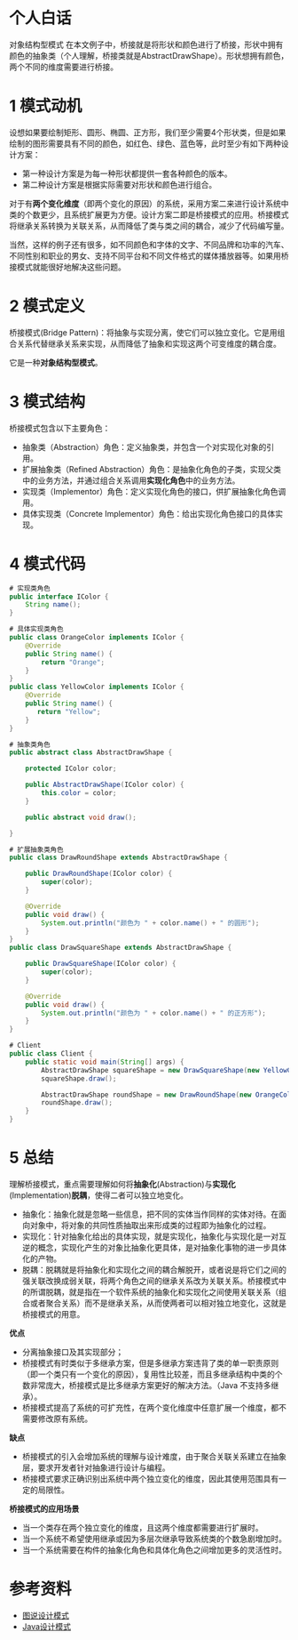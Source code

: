 # 个人白话
对象结构型模式
在本文例子中，桥接就是将形状和颜色进行了桥接，形状中拥有颜色的抽象类（个人理解，桥接类就是AbstractDrawShape）。形状想拥有颜色，两个不同的维度需要进行桥接。

# 1 模式动机
设想如果要绘制矩形、圆形、椭圆、正方形，我们至少需要4个形状类，但是如果绘制的图形需要具有不同的颜色，如红色、绿色、蓝色等，此时至少有如下两种设计方案：

- 第一种设计方案是为每一种形状都提供一套各种颜色的版本。
- 第二种设计方案是根据实际需要对形状和颜色进行组合。

对于有**两个变化维度**（即两个变化的原因）的系统，采用方案二来进行设计系统中类的个数更少，且系统扩展更为方便。设计方案二即是桥接模式的应用。桥接模式将继承关系转换为关联关系，从而降低了类与类之间的耦合，减少了代码编写量。

当然，这样的例子还有很多，如不同颜色和字体的文字、不同品牌和功率的汽车、不同性别和职业的男女、支持不同平台和不同文件格式的媒体播放器等。如果用桥接模式就能很好地解决这些问题。

# 2 模式定义
桥接模式(Bridge Pattern)：将抽象与实现分离，使它们可以独立变化。它是用组合关系代替继承关系来实现，从而降低了抽象和实现这两个可变维度的耦合度。

它是一种**对象结构型模式**。

# 3 模式结构
桥接模式包含以下主要角色：

- 抽象类（Abstraction）角色：定义抽象类，并包含一个对实现化对象的引用。
- 扩展抽象类（Refined Abstraction）角色：是抽象化角色的子类，实现父类中的业务方法，并通过组合关系调用**实现化角色**中的业务方法。
- 实现类（Implementor）角色：定义实现化角色的接口，供扩展抽象化角色调用。
- 具体实现类（Concrete Implementor）角色：给出实现化角色接口的具体实现。

# 4 模式代码
```java
# 实现类角色
public interface IColor {
    String name();
}

# 具体实现类角色
public class OrangeColor implements IColor {
    @Override
    public String name() {
        return "Orange";
    }
}
public class YellowColor implements IColor {
    @Override
    public String name() {
       return "Yellow";
    }
}

# 抽象类角色
public abstract class AbstractDrawShape {

    protected IColor color;

    public AbstractDrawShape(IColor color) {
        this.color = color;
    }

    public abstract void draw();

}

# 扩展抽象类角色
public class DrawRoundShape extends AbstractDrawShape {

    public DrawRoundShape(IColor color) {
        super(color);
    }

    @Override
    public void draw() {
        System.out.println("颜色为 " + color.name() + " 的圆形");
    }
}
public class DrawSquareShape extends AbstractDrawShape {

    public DrawSquareShape(IColor color) {
        super(color);
    }

    @Override
    public void draw() {
        System.out.println("颜色为 " + color.name() + " 的正方形");
    }
}

# Client
public class Client {
    public static void main(String[] args) {
        AbstractDrawShape squareShape = new DrawSquareShape(new YellowColor());
        squareShape.draw();

        AbstractDrawShape roundShape = new DrawRoundShape(new OrangeColor());
        roundShape.draw();
    }
}
```

# 5 总结
理解桥接模式，重点需要理解如何将**抽象化**(Abstraction)与**实现化**(Implementation)**脱耦**，使得二者可以独立地变化。

- 抽象化：抽象化就是忽略一些信息，把不同的实体当作同样的实体对待。在面向对象中，将对象的共同性质抽取出来形成类的过程即为抽象化的过程。
- 实现化：针对抽象化给出的具体实现，就是实现化，抽象化与实现化是一对互逆的概念，实现化产生的对象比抽象化更具体，是对抽象化事物的进一步具体化的产物。
- 脱耦：脱耦就是将抽象化和实现化之间的耦合解脱开，或者说是将它们之间的强关联改换成弱关联，将两个角色之间的继承关系改为关联关系。桥接模式中的所谓脱耦，就是指在一个软件系统的抽象化和实现化之间使用关联关系（组合或者聚合关系）而不是继承关系，从而使两者可以相对独立地变化，这就是桥接模式的用意。

**优点**

- 分离抽象接口及其实现部分；
- 桥接模式有时类似于多继承方案，但是多继承方案违背了类的单一职责原则（即一个类只有一个变化的原因），复用性比较差，而且多继承结构中类的个数非常庞大，桥接模式是比多继承方案更好的解决方法。（Java 不支持多继承）。
- 桥接模式提高了系统的可扩充性，在两个变化维度中任意扩展一个维度，都不需要修改原有系统。

**缺点**

- 桥接模式的引入会增加系统的理解与设计难度，由于聚合关联关系建立在抽象层，要求开发者针对抽象进行设计与编程。
- 桥接模式要求正确识别出系统中两个独立变化的维度，因此其使用范围具有一定的局限性。


**桥接模式的应用场景**

- 当一个类存在两个独立变化的维度，且这两个维度都需要进行扩展时。
- 当一个系统不希望使用继承或因为多层次继承导致系统类的个数急剧增加时。
- 当一个系统需要在构件的抽象化角色和具体化角色之间增加更多的灵活性时。

# 参考资料

- [图说设计模式](https://design-patterns.readthedocs.io/zh_CN/latest/index.html)
- [Java设计模式](http://c.biancheng.net/view/1317.html)
